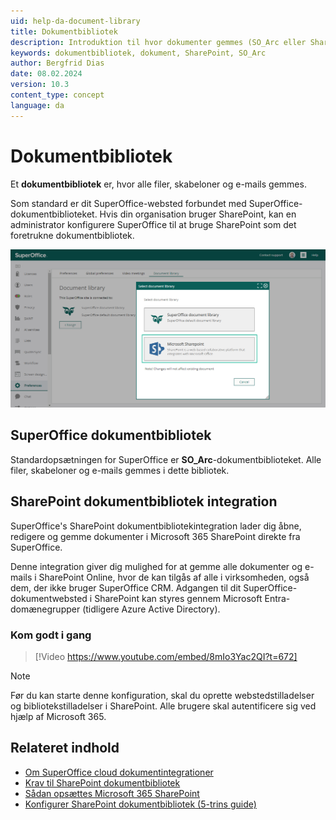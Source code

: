 ```yaml
---
uid: help-da-document-library
title: Dokumentbibliotek
description: Introduktion til hvor dokumenter gemmes (SO_Arc eller SharePoint).
keywords: dokumentbibliotek, dokument, SharePoint, SO_Arc
author: Bergfrid Dias
date: 08.02.2024
version: 10.3
content_type: concept
language: da
---
```


# Dokumentbibliotek

Et **dokumentbibliotek** er, hvor alle filer, skabeloner og e-mails gemmes.

Som standard er dit SuperOffice-websted forbundet med SuperOffice-dokumentbiblioteket. Hvis din organisation bruger SharePoint, kan en administrator konfigurere SuperOffice til at bruge SharePoint som det foretrukne dokumentbibliotek.

![Under Indstillinger i Indstillinger og vedligeholdelse finder du dokumentbiblioteket, hvor du kan konfigurere SharePoint-integrationen -screenshot][img1]

## SuperOffice dokumentbibliotek

Standardopsætningen for SuperOffice er **SO_Arc**-dokumentbiblioteket. Alle filer, skabeloner og e-mails gemmes i dette bibliotek.

## SharePoint dokumentbibliotek integration

SuperOffice's SharePoint dokumentbibliotekintegration lader dig åbne, redigere og gemme dokumenter i Microsoft 365 SharePoint direkte fra SuperOffice.

Denne integration giver dig mulighed for at gemme alle dokumenter og e-mails i SharePoint Online, hvor de kan tilgås af alle i virksomheden, også dem, der ikke bruger SuperOffice CRM. Adgangen til dit SuperOffice-dokumentwebsted i SharePoint kan styres gennem Microsoft Entra-domænegrupper (tidligere Azure Active Directory).

### Kom godt i gang

<!-- markdownlint-disable-next-line MD034 DOCSMD007 -->
> [!Video https://www.youtube.com/embed/8mIo3Yac2QI?t=672]

<!-- markdownlint-disable-next-line MD028 -->
> [!NOTE]
> Før du kan starte denne konfiguration, skal du oprette webstedstilladelser og bibliotekstilladelser i SharePoint. Alle brugere skal autentificere sig ved hjælp af Microsoft 365.

## Relateret indhold

* [Om SuperOffice cloud dokumentintegrationer][2]
* [Krav til SharePoint dokumentbibliotek][3]
* [Sådan opsættes Microsoft 365 SharePoint][4]
* [Konfigurer SharePoint dokumentbibliotek (5-trins guide)][5]

<!-- Referenced links -->
[2]: ../../../../en/document/cloud/overview.md
[3]: ../../../../en/document/cloud/sharepoint-documents/requirements.md
[4]: ../../../../en/document/cloud/sharepoint-documents/set-up.md
[5]: ../../../../en/document/cloud/sharepoint-documents/configure-superoffice.md

<!-- Referenced images -->
[img1]: ../../../../media/loc/en/document/admin-preferences-documentlibrary.png
